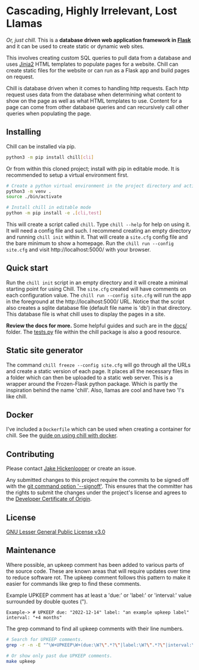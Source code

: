 # Cascading, Highly Irrelevant, Lost Llamas

*Or, just chill.*  This is a **database driven web application framework in
[Flask](https://palletsprojects.com/p/flask/)** and it can be used to create
static or dynamic web sites.

This involves creating custom SQL queries to pull data from a database and uses
[Jinja2](https://palletsprojects.com/p/jinja/) HTML templates to populate pages
for a website.  Chill can create static files for the website or can run as
a Flask app and build pages on request.

Chill is database driven when it comes to handling http requests.  Each http
request uses data from the database when determining what content to show on the
page as well as what HTML templates to use.  Content for a page can come from
other database queries and can recursively call other queries when populating
the page.

## Installing

Chill can be installed via pip.
```bash
python3 -m pip install chill[cli]
```

Or from within this cloned project; install with pip in editable mode.  It is
recommended to setup a virtual environment first.

```bash
# Create a python virtual environment in the project directory and activate it.
python3 -m venv .
source ./bin/activate

# Install chill in editable mode
python -m pip install -e .[cli,test]
```

This will create a script called `chill`.  Type `chill --help` for help on using
it.  It will need a config file and such.  I recommend creating an empty
directory and running `chill init` within it.  That will create a `site.cfg`
config file and the bare minimum to show a homepage.  Run the 
`chill run --config site.cfg` 
and visit http://localhost:5000/ with your browser.

## Quick start

Run the `chill init` script in an empty directory and it will create a minimal
starting point for using Chill. The `site.cfg` created will have comments on each
configuration value.  The `chill run --config site.cfg` will run the app in the
foreground at the http://localhost:5000/ URL. Notice that the script also
creates a sqlite database file (default file name is 'db') in that directory.
This database file is what chill uses to display the pages in a site.

**Review the docs for more.** Some helpful guides and such are in the
[docs/](docs/) folder.  The [tests.py](src/chill/tests.py) file within the chill
package is also a good resource.

## Static site generator

The command `chill freeze --config site.cfg` will go through all the URLs and
create a static version of each page.  It places all the necessary files in
a folder which can then be uploaded to a static web server.  This is a wrapper
around the Frozen-Flask python package.  Which is partly the inspiration behind
the name 'chill'.  Also, llamas are cool and have two 'l's like chill.

## Docker

I've included a `Dockerfile` which can be used when creating a container for
chill.  See the 
[guide on using chill with docker](docs/docker-container-usage.md).


## Contributing

Please contact [Jake Hickenlooper](mailto:jake@massive.xyz) or create an issue.

Any submitted changes to this project require the commits to be signed off with
the [git command option
'--signoff'](https://git-scm.com/docs/git-commit#Documentation/git-commit.txt---signoff).
This ensures that the committer has the rights to submit the changes under the
project's license and agrees to the [Developer Certificate of
Origin](https://developercertificate.org).

## License

[GNU Lesser General Public License v3.0](https://choosealicense.com/licenses/lgpl-3.0/)

## Maintenance

Where possible, an upkeep comment has been added to various parts of the source
code. These are known areas that will require updates over time to reduce
software rot. The upkeep comment follows this pattern to make it easier for
commands like grep to find these comments.

Example UPKEEP comment has at least a 'due:' or 'label:' or 'interval:' value
surrounded by double quotes (").
````
Example-> # UPKEEP due: "2022-12-14" label: "an example upkeep label" interval: "+4 months"
````

The grep command to find all upkeep comments with their line numbers.
```bash
# Search for UPKEEP comments.
grep -r -n -E "^\W+UPKEEP\W+(due:\W?\".*?\"|label:\W?\".*?\"|interval:\W?\".*?\")" .

# Or show only past due UPKEEP comments.
make upkeep
```

